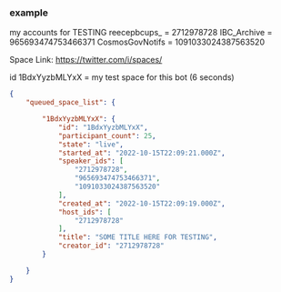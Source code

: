 ### example

my accounts for TESTING
reecepbcups_ = 2712978728
IBC_Archive  = 965693474753466371
CosmosGovNotifs = 1091033024387563520


Space Link: https://twitter.com/i/spaces/<ID>

id 1BdxYyzbMLYxX = my test space for this bot (6 seconds)

```json
{
    "queued_space_list": {

        "1BdxYyzbMLYxX": {
            "id": "1BdxYyzbMLYxX",
            "participant_count": 25,
            "state": "live",
            "started_at": "2022-10-15T22:09:21.000Z",
            "speaker_ids": [
                "2712978728",
                "965693474753466371",
                "1091033024387563520"
            ],
            "created_at": "2022-10-15T22:09:19.000Z",
            "host_ids": [
                "2712978728"
            ],
            "title": "SOME TITLE HERE FOR TESTING",
            "creator_id": "2712978728"
        }

    }
}
```